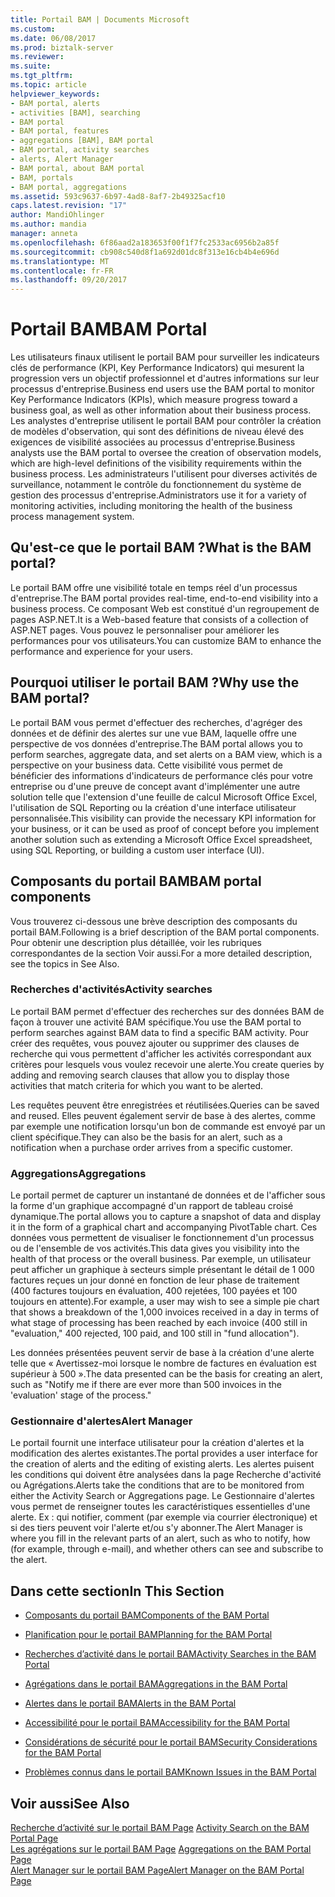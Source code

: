 ```yaml
---
title: Portail BAM | Documents Microsoft
ms.custom: 
ms.date: 06/08/2017
ms.prod: biztalk-server
ms.reviewer: 
ms.suite: 
ms.tgt_pltfrm: 
ms.topic: article
helpviewer_keywords:
- BAM portal, alerts
- activities [BAM], searching
- BAM portal
- BAM portal, features
- aggregations [BAM], BAM portal
- BAM portal, activity searches
- alerts, Alert Manager
- BAM portal, about BAM portal
- BAM, portals
- BAM portal, aggregations
ms.assetid: 593c9637-6b97-4ad8-8af7-2b49325acf10
caps.latest.revision: "17"
author: MandiOhlinger
ms.author: mandia
manager: anneta
ms.openlocfilehash: 6f86aad2a183653f00f1f7fc2533ac6956b2a85f
ms.sourcegitcommit: cb908c540d8f1a692d01dc8f313e16cb4b4e696d
ms.translationtype: MT
ms.contentlocale: fr-FR
ms.lasthandoff: 09/20/2017
---
```

# <a name="bam-portal"></a><span data-ttu-id="24eb6-102">Portail BAM</span><span class="sxs-lookup"><span data-stu-id="24eb6-102">BAM Portal</span></span>
<span data-ttu-id="24eb6-103">Les utilisateurs finaux utilisent le portail BAM pour surveiller les indicateurs clés de performance (KPI, Key Performance Indicators) qui mesurent la progression vers un objectif professionnel et d'autres informations sur leur processus d'entreprise.</span><span class="sxs-lookup"><span data-stu-id="24eb6-103">Business end users use the BAM portal to monitor Key Performance Indicators (KPIs), which measure progress toward a business goal, as well as other information about their business process.</span></span> <span data-ttu-id="24eb6-104">Les analystes d'entreprise utilisent le portail BAM pour contrôler la création de modèles d'observation, qui sont des définitions de niveau élevé des exigences de visibilité associées au processus d'entreprise.</span><span class="sxs-lookup"><span data-stu-id="24eb6-104">Business analysts use the BAM portal to oversee the creation of observation models, which are high-level definitions of the visibility requirements within the business process.</span></span> <span data-ttu-id="24eb6-105">Les administrateurs l'utilisent pour diverses activités de surveillance, notamment le contrôle du fonctionnement du système de gestion des processus d'entreprise.</span><span class="sxs-lookup"><span data-stu-id="24eb6-105">Administrators use it for a variety of monitoring activities, including monitoring the health of the business process management system.</span></span>  
  
## <a name="what-is-the-bam-portal"></a><span data-ttu-id="24eb6-106">Qu'est-ce que le portail BAM ?</span><span class="sxs-lookup"><span data-stu-id="24eb6-106">What is the BAM portal?</span></span>  
 <span data-ttu-id="24eb6-107">Le portail BAM offre une visibilité totale en temps réel d'un processus d'entreprise.</span><span class="sxs-lookup"><span data-stu-id="24eb6-107">The BAM portal provides real-time, end-to-end visibility into a business process.</span></span> <span data-ttu-id="24eb6-108">Ce composant Web est constitué d'un regroupement de pages ASP.NET.</span><span class="sxs-lookup"><span data-stu-id="24eb6-108">It is a Web-based feature that consists of a collection of ASP.NET pages.</span></span> <span data-ttu-id="24eb6-109">Vous pouvez le personnaliser pour améliorer les performances pour vos utilisateurs.</span><span class="sxs-lookup"><span data-stu-id="24eb6-109">You can customize BAM to enhance the performance and experience for your users.</span></span>  
  
## <a name="why-use-the-bam-portal"></a><span data-ttu-id="24eb6-110">Pourquoi utiliser le portail BAM ?</span><span class="sxs-lookup"><span data-stu-id="24eb6-110">Why use the BAM portal?</span></span>  
 <span data-ttu-id="24eb6-111">Le portail BAM vous permet d'effectuer des recherches, d'agréger des données et de définir des alertes sur une vue BAM, laquelle offre une perspective de vos données d'entreprise.</span><span class="sxs-lookup"><span data-stu-id="24eb6-111">The BAM portal allows you to perform searches, aggregate data, and set alerts on a BAM view, which is a perspective on your business data.</span></span> <span data-ttu-id="24eb6-112">Cette visibilité vous permet de bénéficier des informations d'indicateurs de performance clés pour votre entreprise ou d'une preuve de concept avant d'implémenter une autre solution telle que l'extension d'une feuille de calcul Microsoft Office Excel, l'utilisation de SQL Reporting ou la création d'une interface utilisateur personnalisée.</span><span class="sxs-lookup"><span data-stu-id="24eb6-112">This visibility can provide the necessary KPI information for your business, or it can be used as proof of concept before you implement another solution such as extending a Microsoft Office Excel spreadsheet, using SQL Reporting, or building a custom user interface (UI).</span></span>  
  
## <a name="bam-portal-components"></a><span data-ttu-id="24eb6-113">Composants du portail BAM</span><span class="sxs-lookup"><span data-stu-id="24eb6-113">BAM portal components</span></span>  
 <span data-ttu-id="24eb6-114">Vous trouverez ci-dessous une brève description des composants du portail BAM.</span><span class="sxs-lookup"><span data-stu-id="24eb6-114">Following is a brief description of the BAM portal components.</span></span> <span data-ttu-id="24eb6-115">Pour obtenir une description plus détaillée, voir les rubriques correspondantes de la section Voir aussi.</span><span class="sxs-lookup"><span data-stu-id="24eb6-115">For a more detailed description, see the topics in See Also.</span></span>  
  
### <a name="activity-searches"></a><span data-ttu-id="24eb6-116">Recherches d'activités</span><span class="sxs-lookup"><span data-stu-id="24eb6-116">Activity searches</span></span>  
 <span data-ttu-id="24eb6-117">Le portail BAM permet d'effectuer des recherches sur des données BAM de façon à trouver une activité BAM spécifique.</span><span class="sxs-lookup"><span data-stu-id="24eb6-117">You use the BAM portal to perform searches against BAM data to find a specific BAM activity.</span></span> <span data-ttu-id="24eb6-118">Pour créer des requêtes, vous pouvez ajouter ou supprimer des clauses de recherche qui vous permettent d'afficher les activités correspondant aux critères pour lesquels vous voulez recevoir une alerte.</span><span class="sxs-lookup"><span data-stu-id="24eb6-118">You create queries by adding and removing search clauses that allow you to display those activities that match criteria for which you want to be alerted.</span></span>  
  
 <span data-ttu-id="24eb6-119">Les requêtes peuvent être enregistrées et réutilisées.</span><span class="sxs-lookup"><span data-stu-id="24eb6-119">Queries can be saved and reused.</span></span> <span data-ttu-id="24eb6-120">Elles peuvent également servir de base à des alertes, comme par exemple une notification lorsqu'un bon de commande est envoyé par un client spécifique.</span><span class="sxs-lookup"><span data-stu-id="24eb6-120">They can also be the basis for an alert, such as a notification when a purchase order arrives from a specific customer.</span></span>  
  
### <a name="aggregations"></a><span data-ttu-id="24eb6-121">Aggregations</span><span class="sxs-lookup"><span data-stu-id="24eb6-121">Aggregations</span></span>  
 <span data-ttu-id="24eb6-122">Le portail permet de capturer un instantané de données et de l'afficher sous la forme d'un graphique accompagné d'un rapport de tableau croisé dynamique.</span><span class="sxs-lookup"><span data-stu-id="24eb6-122">The portal allows you to capture a snapshot of data and display it in the form of a graphical chart and accompanying PivotTable chart.</span></span> <span data-ttu-id="24eb6-123">Ces données vous permettent de visualiser le fonctionnement d'un processus ou de l'ensemble de vos activités.</span><span class="sxs-lookup"><span data-stu-id="24eb6-123">This data gives you visibility into the health of that process or the overall business.</span></span> <span data-ttu-id="24eb6-124">Par exemple, un utilisateur peut afficher un graphique à secteurs simple présentant le détail de 1 000 factures reçues un jour donné en fonction de leur phase de traitement (400 factures toujours en évaluation, 400 rejetées, 100 payées et 100 toujours en attente).</span><span class="sxs-lookup"><span data-stu-id="24eb6-124">For example, a user may wish to see a simple pie chart that shows a breakdown of the 1,000 invoices received in a day in terms of what stage of processing has been reached by each invoice (400 still in "evaluation," 400 rejected, 100 paid, and 100 still in "fund allocation").</span></span>  
  
 <span data-ttu-id="24eb6-125">Les données présentées peuvent servir de base à la création d'une alerte telle que « Avertissez-moi lorsque le nombre de factures en évaluation est supérieur à 500 ».</span><span class="sxs-lookup"><span data-stu-id="24eb6-125">The data presented can be the basis for creating an alert, such as "Notify me if there are ever more than 500 invoices in the 'evaluation' stage of the process."</span></span>  
  
### <a name="alert-manager"></a><span data-ttu-id="24eb6-126">Gestionnaire d'alertes</span><span class="sxs-lookup"><span data-stu-id="24eb6-126">Alert Manager</span></span>  
 <span data-ttu-id="24eb6-127">Le portail fournit une interface utilisateur pour la création d'alertes et la modification des alertes existantes.</span><span class="sxs-lookup"><span data-stu-id="24eb6-127">The portal provides a user interface for the creation of alerts and the editing of existing alerts.</span></span> <span data-ttu-id="24eb6-128">Les alertes puisent les conditions qui doivent être analysées dans la page Recherche d'activité ou Agrégations.</span><span class="sxs-lookup"><span data-stu-id="24eb6-128">Alerts take the conditions that are to be monitored from either the Activity Search or Aggregations page.</span></span> <span data-ttu-id="24eb6-129">Le Gestionnaire d'alertes vous permet de renseigner toutes les caractéristiques essentielles d'une alerte. Ex : qui notifier, comment (par exemple via courrier électronique) et si des tiers peuvent voir l'alerte et/ou s'y abonner.</span><span class="sxs-lookup"><span data-stu-id="24eb6-129">The Alert Manager is where you fill in the relevant parts of an alert, such as who to notify, how (for example, through e-mail), and whether others can see and subscribe to the alert.</span></span>  
  
## <a name="in-this-section"></a><span data-ttu-id="24eb6-130">Dans cette section</span><span class="sxs-lookup"><span data-stu-id="24eb6-130">In This Section</span></span>  
  
-   [<span data-ttu-id="24eb6-131">Composants du portail BAM</span><span class="sxs-lookup"><span data-stu-id="24eb6-131">Components of the BAM Portal</span></span>](../core/components-of-the-bam-portal.md)  
  
-   [<span data-ttu-id="24eb6-132">Planification pour le portail BAM</span><span class="sxs-lookup"><span data-stu-id="24eb6-132">Planning for the BAM Portal</span></span>](../core/planning-for-the-bam-portal.md)  
  
-   [<span data-ttu-id="24eb6-133">Recherches d’activité dans le portail BAM</span><span class="sxs-lookup"><span data-stu-id="24eb6-133">Activity Searches in the BAM Portal</span></span>](../core/activity-searches-in-the-bam-portal.md)  
  
-   [<span data-ttu-id="24eb6-134">Agrégations dans le portail BAM</span><span class="sxs-lookup"><span data-stu-id="24eb6-134">Aggregations in the BAM Portal</span></span>](../core/aggregations-in-the-bam-portal.md)  
  
-   [<span data-ttu-id="24eb6-135">Alertes dans le portail BAM</span><span class="sxs-lookup"><span data-stu-id="24eb6-135">Alerts in the BAM Portal</span></span>](../core/alerts-in-the-bam-portal.md)  
  
-   [<span data-ttu-id="24eb6-136">Accessibilité pour le portail BAM</span><span class="sxs-lookup"><span data-stu-id="24eb6-136">Accessibility for the BAM Portal</span></span>](../core/accessibility-for-the-bam-portal.md)  
  
-   [<span data-ttu-id="24eb6-137">Considérations de sécurité pour le portail BAM</span><span class="sxs-lookup"><span data-stu-id="24eb6-137">Security Considerations for the BAM Portal</span></span>](../core/security-considerations-for-the-bam-portal.md)  
  
-   [<span data-ttu-id="24eb6-138">Problèmes connus dans le portail BAM</span><span class="sxs-lookup"><span data-stu-id="24eb6-138">Known Issues in the BAM Portal</span></span>](../core/known-issues-in-the-bam-portal.md)  
  
## <a name="see-also"></a><span data-ttu-id="24eb6-139">Voir aussi</span><span class="sxs-lookup"><span data-stu-id="24eb6-139">See Also</span></span>  
 <span data-ttu-id="24eb6-140">[Recherche d’activité sur le portail BAM Page](../core/activity-search-on-the-bam-portal-page.md) </span><span class="sxs-lookup"><span data-stu-id="24eb6-140">[Activity Search on the BAM Portal Page](../core/activity-search-on-the-bam-portal-page.md) </span></span>  
 <span data-ttu-id="24eb6-141">[Les agrégations sur le portail BAM Page](../core/aggregations-on-the-bam-portal-page.md) </span><span class="sxs-lookup"><span data-stu-id="24eb6-141">[Aggregations on the BAM Portal Page](../core/aggregations-on-the-bam-portal-page.md) </span></span>  
 [<span data-ttu-id="24eb6-142">Alert Manager sur le portail BAM Page</span><span class="sxs-lookup"><span data-stu-id="24eb6-142">Alert Manager on the BAM Portal Page</span></span>](../core/alert-manager-on-the-bam-portal-page.md)